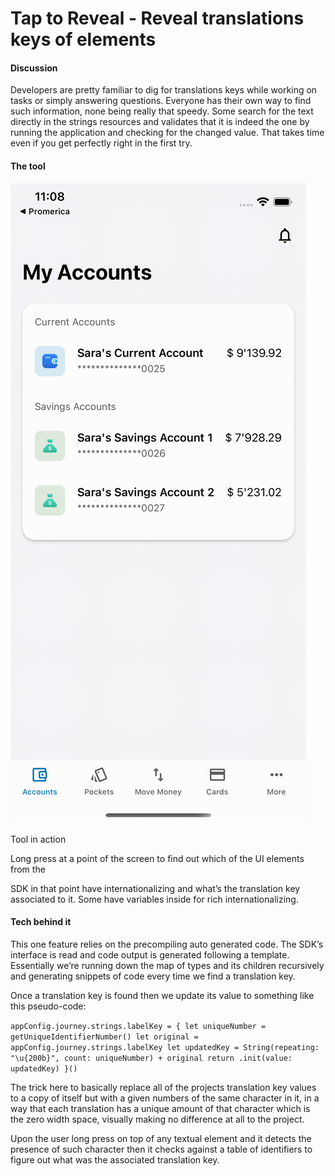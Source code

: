 # Tap to Reveal - Reveal translations keys of elements
#### Discussion

Developers are pretty familiar to dig for translations keys while working on tasks or simply answering questions. Everyone has their own way to find such information, none being really that speedy. Some search for the text directly in the strings resources and validates that it is indeed the one by running the application and checking for the changed value. That takes time even if you get perfectly right in the first try.

#### The tool

![GIF of the tool in action, there's a long press on top of a label written 'Current Accounts' which then reveals all of the styling blocks associated to that and also information about the internationalization of such string](./tap-to-reveal-reveal-translations-keys-of-elements-0.png)

Tool in action

Long press at a point of the screen to find out which of the UI elements from the

SDK in that point have internationalizing and what’s the translation key associated to it. Some have variables inside for rich internationalizing.

#### Tech behind it

This one feature relies on the precompiling auto generated code. The SDK’s interface is read and code output is generated following a template. Essentially we’re running down the map of types and its children recursively and generating snippets of code every time we find a translation key.

Once a translation key is found then we update its value to something like this pseudo-code:

`appConfig.journey.strings.labelKey = { let uniqueNumber = getUniqueIdentifierNumber() let original = appConfig.journey.strings.labelKey let updatedKey = String(repeating: "\u{200b}", count: uniqueNumber) + original return .init(value: updatedKey) }()`

The trick here to basically replace all of the projects translation key values to a copy of itself but with a given numbers of the same character in it, in a way that each translation has a unique amount of that character which is the zero width space, visually making no difference at all to the project.

Upon the user long press on top of any textual element and it detects the presence of such character then it checks against a table of identifiers to figure out what was the associated translation key.